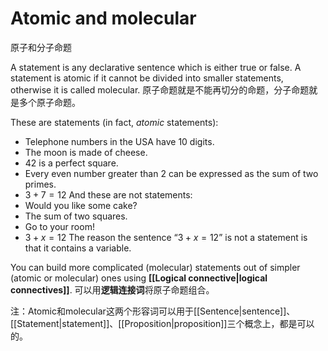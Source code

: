 # Atomic and molecular
原子和分子命题

A statement is any declarative sentence which is either true or false. A statement is atomic if it cannot be divided into smaller statements, otherwise it is called molecular.
原子命题就是不能再切分的命题，分子命题就是多个原子命题。

These are statements (in fact, _atomic_ statements):
- Telephone numbers in the USA have 10 digits.
- The moon is made of cheese.
- 42 is a perfect square.
- Every even number greater than 2 can be expressed as the sum of two primes.
- $\displaystyle 3+7 = 12$
And these are not statements:
- Would you like some cake?
- The sum of two squares.
- Go to your room!
- $\displaystyle 3+x = 12$
The reason the sentence “$3 + x = 12$” is not a statement is that it contains a variable.

You can build more complicated (molecular) statements out of simpler (atomic or molecular) ones using **[[Logical connective|logical connectives]]**. 
可以用**逻辑连接词**将原子命题组合。

注：Atomic和molecular这两个形容词可以用于[[Sentence|sentence]]、[[Statement|statement]]、[[Proposition|proposition]]三个概念上，都是可以的。